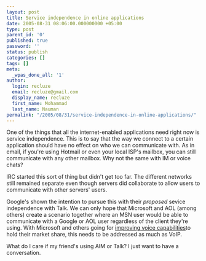 ```yaml
---
layout: post
title: Service independence in online applications
date: 2005-08-31 08:06:00.000000000 +05:00
type: post
parent_id: '0'
published: true
password: ''
status: publish
categories: []
tags: []
meta:
  _wpas_done_all: '1'
author:
  login: recluze
  email: recluze@gmail.com
  display_name: recluze
  first_name: Mohammad
  last_name: Nauman
permalink: "/2005/08/31/service-independence-in-online-applications/"
---
```

One of the things that all the internet-enabled applications need right now is service independence. This is to say that the way we connect to a certain application should have no effect on who we can communicate with. As in email, if you're using Hotmail or even your local ISP's mailbox, you can still communicate with any other mailbox. Why not the same with IM or voice chats?

IRC started this sort of thing but didn't get too far. The different networks still remained separate even though servers did collaborate to allow users to communicate with other servers' users.

Google's shown the intention to pursue this with their _proposed_ sevice independence with Talk. We can only hope that Microsoft and AOL (among others) create a scenario together where an MSN user would be able to communicate with a Google or AOL user regardless of the client they're using. With Microsoft and others going for [improving voice capabilities](http://news.com.com/MSN+buys+into+Net+calling+future/2100-1032_3-5844873.html?part=rss&tag=5844873&subj=news)to hold their market share, this needs to be addressed as much as VoIP.

What do I care if my friend's using AIM or Talk? I just want to have a conversation.

